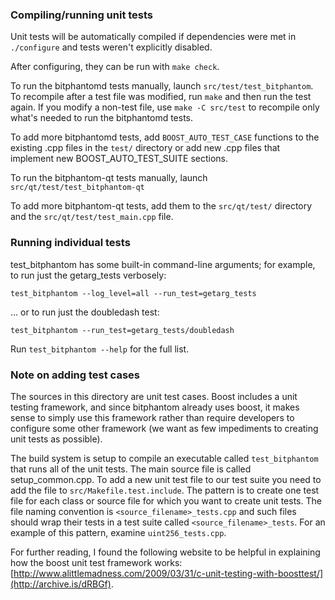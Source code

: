 ### Compiling/running unit tests

Unit tests will be automatically compiled if dependencies were met in `./configure`
and tests weren't explicitly disabled.

After configuring, they can be run with `make check`.

To run the bitphantomd tests manually, launch `src/test/test_bitphantom`. To recompile
after a test file was modified, run `make` and then run the test again. If you
modify a non-test file, use `make -C src/test` to recompile only what's needed
to run the bitphantomd tests.

To add more bitphantomd tests, add `BOOST_AUTO_TEST_CASE` functions to the existing
.cpp files in the `test/` directory or add new .cpp files that
implement new BOOST_AUTO_TEST_SUITE sections.

To run the bitphantom-qt tests manually, launch `src/qt/test/test_bitphantom-qt`

To add more bitphantom-qt tests, add them to the `src/qt/test/` directory and
the `src/qt/test/test_main.cpp` file.

### Running individual tests

test_bitphantom has some built-in command-line arguments; for
example, to run just the getarg_tests verbosely:

    test_bitphantom --log_level=all --run_test=getarg_tests

... or to run just the doubledash test:

    test_bitphantom --run_test=getarg_tests/doubledash

Run `test_bitphantom --help` for the full list.

### Note on adding test cases

The sources in this directory are unit test cases.  Boost includes a
unit testing framework, and since bitphantom already uses boost, it makes
sense to simply use this framework rather than require developers to
configure some other framework (we want as few impediments to creating
unit tests as possible).

The build system is setup to compile an executable called `test_bitphantom`
that runs all of the unit tests.  The main source file is called
setup_common.cpp. To add a new unit test file to our test suite you need 
to add the file to `src/Makefile.test.include`. The pattern is to create 
one test file for each class or source file for which you want to create 
unit tests.  The file naming convention is `<source_filename>_tests.cpp` 
and such files should wrap their tests in a test suite 
called `<source_filename>_tests`. For an example of this pattern, 
examine `uint256_tests.cpp`.

For further reading, I found the following website to be helpful in
explaining how the boost unit test framework works:
[http://www.alittlemadness.com/2009/03/31/c-unit-testing-with-boosttest/](http://archive.is/dRBGf).
